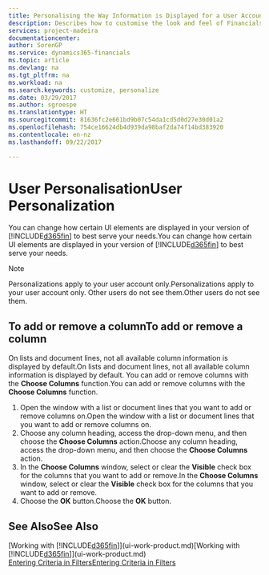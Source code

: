 ```yaml
---
title: Personalising the Way Information is Displayed for a User Account | Microsoft Docs
description: Describes how to customise the look and feel of Financials for your user account.
services: project-madeira
documentationcenter: 
author: SorenGP
ms.service: dynamics365-financials
ms.topic: article
ms.devlang: na
ms.tgt_pltfrm: na
ms.workload: na
ms.search.keywords: customize, personalize
ms.date: 03/29/2017
ms.author: sgroespe
ms.translationtype: HT
ms.sourcegitcommit: 81636fc2e661bd9b07c54da1cd5d0d27e30d01a2
ms.openlocfilehash: 754ce16624db4d939da98baf2da74f14bd383920
ms.contentlocale: en-nz
ms.lasthandoff: 09/22/2017

---
```

# <a name="user-personalization"></a><span data-ttu-id="b6c93-103">User Personalisation</span><span class="sxs-lookup"><span data-stu-id="b6c93-103">User Personalization</span></span>
<span data-ttu-id="b6c93-104">You can change how certain UI elements are displayed in your version of [!INCLUDE[d365fin](includes/d365fin_md.md)] to best serve your needs.</span><span class="sxs-lookup"><span data-stu-id="b6c93-104">You can change how certain UI elements are displayed in your version of [!INCLUDE[d365fin](includes/d365fin_md.md)] to best serve your needs.</span></span>

> [!NOTE]  
>   <span data-ttu-id="b6c93-105">Personalizations apply to your user account only.</span><span class="sxs-lookup"><span data-stu-id="b6c93-105">Personalizations apply to your user account only.</span></span> <span data-ttu-id="b6c93-106">Other users do not see them.</span><span class="sxs-lookup"><span data-stu-id="b6c93-106">Other users do not see them.</span></span>

## <a name="to-add-or-remove-a-column"></a><span data-ttu-id="b6c93-107">To add or remove a column</span><span class="sxs-lookup"><span data-stu-id="b6c93-107">To add or remove a column</span></span>
<span data-ttu-id="b6c93-108">On lists and document lines, not all available column information is displayed by default.</span><span class="sxs-lookup"><span data-stu-id="b6c93-108">On lists and document lines, not all available column information is displayed by default.</span></span> <span data-ttu-id="b6c93-109">You can add or remove columns with the **Choose Columns** function.</span><span class="sxs-lookup"><span data-stu-id="b6c93-109">You can add or remove columns with the **Choose Columns** function.</span></span>

1. <span data-ttu-id="b6c93-110">Open the window with a list or document lines that you want to add or remove columns on.</span><span class="sxs-lookup"><span data-stu-id="b6c93-110">Open the window with a list or document lines that you want to add or remove columns on.</span></span>
2. <span data-ttu-id="b6c93-111">Choose any column heading, access the drop-down menu, and then choose the **Choose Columns** action.</span><span class="sxs-lookup"><span data-stu-id="b6c93-111">Choose any column heading, access the drop-down menu, and then choose the **Choose Columns** action.</span></span>
3. <span data-ttu-id="b6c93-112">In the **Choose Columns** window, select or clear the **Visible** check box for the columns that you want to add or remove.</span><span class="sxs-lookup"><span data-stu-id="b6c93-112">In the **Choose Columns** window, select or clear the **Visible** check box for the columns that you want to add or remove.</span></span>
4. <span data-ttu-id="b6c93-113">Choose the **OK** button.</span><span class="sxs-lookup"><span data-stu-id="b6c93-113">Choose the **OK** button.</span></span>

## <a name="see-also"></a><span data-ttu-id="b6c93-114">See Also</span><span class="sxs-lookup"><span data-stu-id="b6c93-114">See Also</span></span>
<span data-ttu-id="b6c93-115">[Working with [!INCLUDE[d365fin](includes/d365fin_md.md)]](ui-work-product.md)</span><span class="sxs-lookup"><span data-stu-id="b6c93-115">[Working with [!INCLUDE[d365fin](includes/d365fin_md.md)]](ui-work-product.md)</span></span>  
[<span data-ttu-id="b6c93-116">Entering Criteria in Filters</span><span class="sxs-lookup"><span data-stu-id="b6c93-116">Entering Criteria in Filters</span></span>](ui-enter-criteria-filters.md)

